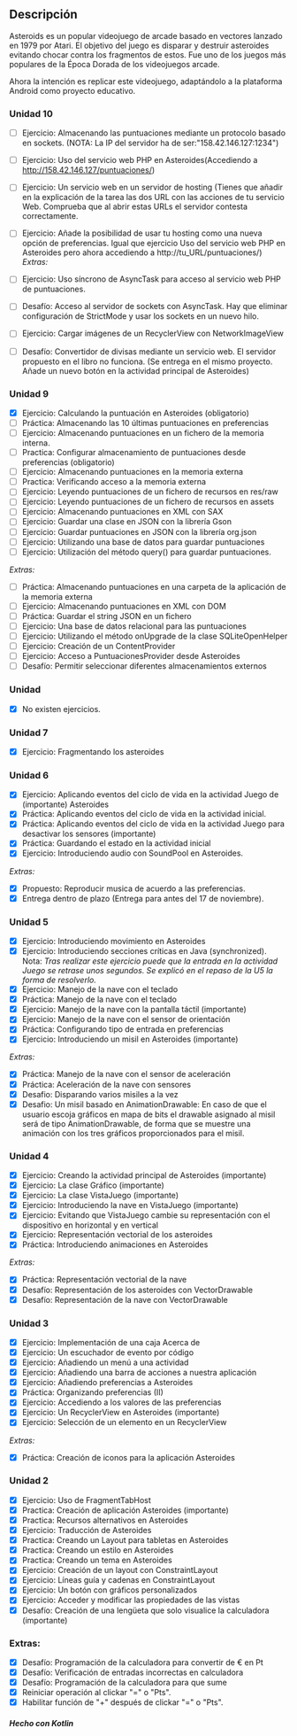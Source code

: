 ## Descripción
Asteroids es un popular videojuego de arcade basado en vectores lanzado en 1979 por Atari. El objetivo del juego es disparar y destruir asteroides evitando chocar contra los fragmentos de estos. Fue uno de los juegos más populares de la Época Dorada de los videojuegos arcade.

Ahora la intención es replicar este videojuego, adaptándolo a la plataforma Android como proyecto educativo.

### Unidad 10
- [ ] Ejercicio: Almacenando las puntuaciones mediante un protocolo basado en sockets. (NOTA: La IP del servidor ha de ser:"158.42.146.127:1234")
- [ ] Ejercicio: Uso del servicio web PHP en Asteroides(Accediendo a http://158.42.146.127/puntuaciones/)
- [ ] Ejercicio: Un servicio web en un servidor de hosting (Tienes que añadir en la explicación de la tarea las dos URL con las acciones de
tu servicio Web. Comprueba que al abrir estas URLs el servidor contesta correctamente.
- [ ] Ejercicio: Añade la posibilidad de usar tu hosting como una nueva opción de preferencias. Igual que ejercicio Uso del servicio web PHP en Asteroides pero ahora accediendo a http://tu_URL/puntuaciones/)
_Extras:_
- [ ] Ejercicio: Uso síncrono de AsyncTask para acceso al servicio web PHP de puntuaciones.
- [ ] Desafío: Acceso al servidor de sockets con AsyncTask. Hay que eliminar 
configuración de StrictMode y usar los sockets en un nuevo hilo.
- [ ] Ejercicio: Cargar imágenes de un RecyclerView con NetworkImageView
- [ ] Desafío: Convertidor de divisas mediante un servicio web.
El servidor propuesto en el libro no funciona. (Se entrega en el mismo proyecto. Añade un nuevo botón en la actividad principal de Asteroides)


### Unidad 9
- [X] Ejercicio: Calculando la puntuación en Asteroides (obligatorio)
- [ ] Práctica: Almacenando las 10 últimas puntuaciones en preferencias
- [ ] Ejercicio: Almacenando puntuaciones en un fichero de la memoria interna.
- [ ] Practica: Configurar almacenamiento de puntuaciones desde preferencias (obligatorio)
- [ ] Ejercicio: Almacenando puntuaciones en la memoria externa
- [ ] Practica: Verificando acceso a la memoria externa
- [ ] Ejercicio: Leyendo puntuaciones de un fichero de recursos en res/raw
- [ ] Ejercicio: Leyendo puntuaciones de un fichero de recursos en assets
- [ ] Ejercicio: Almacenando puntuaciones en XML con SAX
- [ ] Ejercicio: Guardar una clase en JSON con la librería Gson
- [ ] Ejercicio: Guardar puntuaciones en JSON con la librería org.json
- [ ] Ejercicio: Utilizando una base de datos para guardar puntuaciones
- [ ] Ejercicio: Utilización del método query() para guardar puntuaciones.

_Extras:_
- [ ] Práctica: Almacenando puntuaciones en una carpeta de la aplicación de la memoria externa
- [ ] Ejercicio: Almacenando puntuaciones en XML con DOM
- [ ] Práctica: Guardar el string JSON en un fichero
- [ ] Ejercicio: Una base de datos relacional para las puntuaciones
- [ ] Ejercicio: Utilizando el método onUpgrade de la clase SQLiteOpenHelper
- [ ] Ejercicio: Creación de un ContentProvider
- [ ] Ejercicio: Acceso a PuntuacionesProvider desde Asteroides
- [ ] Desafío: Permitir seleccionar diferentes almacenamientos externos

### Unidad 
- [X] No existen ejercicios.

### Unidad 7
- [X] Ejercicio: Fragmentando los asteroides

### Unidad 6
- [X] Ejercicio: Aplicando eventos del ciclo de vida en la actividad Juego de
 (importante)
Asteroides
- [X] Práctica: Aplicando eventos del ciclo de vida en la actividad inicial.
- [X] Práctica: Aplicando eventos del ciclo de vida en la actividad Juego para desactivar los sensores (importante)
- [X] Práctica: Guardando el estado en la actividad inicial
- [X] Ejercicio: Introduciendo audio con SoundPool en Asteroides.

_Extras:_
- [X] Propuesto: Reproducir musica de acuerdo a las preferencias.
- [X] Entrega dentro de plazo (Entrega para antes del 17 de noviembre).

### Unidad 5
- [X] Ejercicio: Introduciendo movimiento en Asteroides
- [X] Ejercicio: Introduciendo secciones críticas en Java (synchronized). Nota: _Tras realizar este ejercicio puede que la entrada en la actividad
Juego se retrase unos segundos. Se explicó en el repaso de la U5 la
forma de resolverlo._
- [X] Ejercicio: Manejo de la nave con el teclado
- [X] Práctica: Manejo de la nave con el teclado
- [X] Ejercicio: Manejo de la nave con la pantalla táctil (importante)
- [X] Ejercicio: Manejo de la nave con el sensor de orientación
- [X] Práctica: Configurando tipo de entrada en preferencias
- [X] Ejercicio: Introduciendo un misil en Asteroides (importante)

_Extras:_
- [X] Práctica: Manejo de la nave con el sensor de aceleración
- [X] Práctica: Aceleración de la nave con sensores
- [X] Desafio: Disparando varios misiles a la vez
- [X] Desafio: Un misil basado en AnimationDrawable: En caso de que el usuario escoja gráficos en mapa de bits el drawable asignado al misil será de tipo AnimationDrawable, de forma que se muestre una animación con los tres gráficos proporcionados para el misil.

### Unidad 4
- [X] Ejercicio: Creando la actividad principal de Asteroides (importante)
- [X] Ejercicio: La clase Gráfico (importante)
- [X] Ejercicio: La clase VistaJuego (importante)
- [X] Ejercicio: Introduciendo la nave en VistaJuego (importante)
- [X] Ejercicio: Evitando que VistaJuego cambie su representación con el dispositivo en horizontal y en vertical
- [X] Ejercicio: Representación vectorial de los asteroides
- [X] Práctica: Introduciendo animaciones en Asteroides

_Extras:_
- [X] Práctica: Representación vectorial de la nave
- [X] Desafío: Representación de los asteroides con VectorDrawable
- [X] Desafío: Representación de la nave con VectorDrawable

### Unidad 3
- [X] Ejercicio: Implementación de una caja Acerca de
- [X] Ejercicio: Un escuchador de evento por código
- [X] Ejercicio: Añadiendo un menú a una actividad
- [X] Ejercicio: Añadiendo una barra de acciones a nuestra aplicación
- [X] Ejercicio: Añadiendo preferencias a Asteroides
- [X] Práctica: Organizando preferencias (II)
- [X] Ejercicio: Accediendo a los valores de las preferencias
- [X] Ejercicio: Un RecyclerView en Asteroides (importante)
- [X] Ejercicio: Selección de un elemento en un RecyclerView

_Extras:_
- [X] Práctica: Creación de iconos para la aplicación Asteroides

### Unidad 2
* [x] Ejercicio: Uso de FragmentTabHost
* [x] Practica: Creación de aplicación Asteroides (importante)
* [x] Practica: Recursos alternativos en Asteroides
* [x] Ejercicio: Traducción de Asteroides
* [x] Practica: Creando un Layout para tabletas en Asteroides
* [x] Practica: Creando un estilo en Asteroides
* [x] Practica: Creando un tema en Asteroides
* [x] Ejercicio: Creación de un layout con ConstraintLayout
* [x] Ejercicio: Líneas guía y cadenas en ConstraintLayout
* [x] Ejercicio: Un botón con gráficos personalizados
* [x] Ejercicio: Acceder y modificar las propiedades de las vistas
* [x] Desafío: Creación de una lengüeta que solo visualice la calculadora
(importante)

### Extras:
* [x] Desafío: Programación de la calculadora para convertir de € en ₧
* [x] Desafío: Verificación de entradas incorrectas en calculadora
* [x] Desafío: Programación de la calculadora para que sume
* [x] Reiniciar operación al clickar "=" o "Pts".
* [x] Habilitar función de "+" después de clickar "=" o "Pts".

#### _Hecho con **Kotlin**_